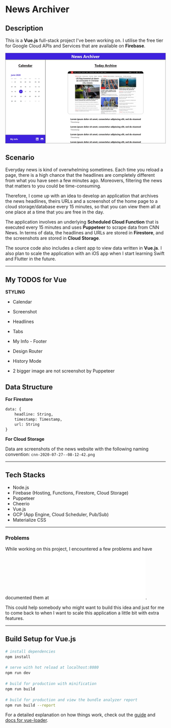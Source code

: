 # News Archiver

## Description

This is a **Vue.js** full-stack project I've been working on. I utilise the free tier for Google Cloud APIs and Services that are available on **Firebase**.

![wireframe](./wireframe.jpg)

## Scenario

Everyday news is kind of overwhelming sometimes. Each time you reload a page, there is a high chance that the headlines are completely different from what you have seen a few minutes ago. Moreovers, filtering the news that matters to you could be time-consuming.

Therefore, I come up with an idea to develop an application that archives the news headlines, theirs URLs and a screenshot of the home page to a cloud storage/database every 15 minutes, so that you can view them all at one place at a time that you are free in the day.

The application involves an underlying **Scheduled Cloud Function** that is executed every 15 minutes and uses **Puppeteer** to scrape data from CNN News. In terms of data, the headlines and URLs are stored in **Firestore**, and the screenshots are stored in **Cloud Storage**.

The source code also includes a client app to view data written in **Vue.js**. I also plan to scale the application with an iOS app when I start learning Swift and Flutter in the future.

---

## My TODOS for Vue

**STYLING**
- Calendar
- Screenshot
- Headlines
- Tabs

- My Info - Footer
- Design Router
- History Mode
- 2 bigger image are not screenshot by Puppeteer

## Data Structure

**For Firestore**

```
data: {
    headline: String,
    timestamp: Timestamp,
    url: String
}
```

**For Cloud Storage**

Data are screenshots of the news website with the following naming convention: `cnn-2020-07-27--08-12-42.png`

---

## Tech Stacks

- Node.js
- Firebase (Hosting, Functions, Firestore, Cloud Storage)
- Puppeteer
- Cheerio
- Vue.js
- GCP (App Engine, Cloud Scheduler, Pub/Sub)
- Materialize CSS

---

### Problems

While working on this project, I encountered a few problems and have documented them at ![problems.md](./problems.md).

This could help somebody who might want to build this idea and just for me to come back to when I want to scale this application a little bit with extra features.

---

## Build Setup for Vue.js

``` bash
# install dependencies
npm install

# serve with hot reload at localhost:8080
npm run dev

# build for production with minification
npm run build

# build for production and view the bundle analyzer report
npm run build --report
```

For a detailed explanation on how things work, check out the [guide](http://vuejs-templates.github.io/webpack/) and [docs for vue-loader](http://vuejs.github.io/vue-loader).
